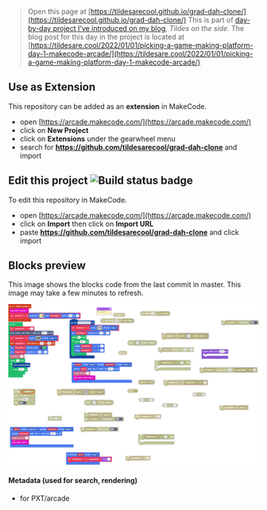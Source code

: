  


> Open this page at [https://tildesarecool.github.io/grad-dah-clone/](https://tildesarecool.github.io/grad-dah-clone/)
> This is part of [day-by-day project I've introduced on my blog](https://tildesare.cool/2021/12/31/one-per-day-the-picking-a-game-making-platform-project/), *Tildes on the side*.
> The blog post for this day in the project is located at [https://tildesare.cool/2022/01/01/picking-a-game-making-platform-day-1-makecode-arcade/](https://tildesare.cool/2022/01/01/picking-a-game-making-platform-day-1-makecode-arcade/)

## Use as Extension

This repository can be added as an **extension** in MakeCode.

* open [https://arcade.makecode.com/](https://arcade.makecode.com/)
* click on **New Project**
* click on **Extensions** under the gearwheel menu
* search for **https://github.com/tildesarecool/grad-dah-clone** and import

## Edit this project ![Build status badge](https://github.com/tildesarecool/grad-dah-clone/workflows/MakeCode/badge.svg)

To edit this repository in MakeCode.

* open [https://arcade.makecode.com/](https://arcade.makecode.com/)
* click on **Import** then click on **Import URL**
* paste **https://github.com/tildesarecool/grad-dah-clone** and click import

## Blocks preview

This image shows the blocks code from the last commit in master.
This image may take a few minutes to refresh.

![A rendered view of the blocks](https://github.com/tildesarecool/grad-dah-clone/raw/master/.github/makecode/blocks.png)

#### Metadata (used for search, rendering)

* for PXT/arcade
<script src="https://makecode.com/gh-pages-embed.js"></script><script>makeCodeRender("{{ site.makecode.home_url }}", "{{ site.github.owner_name }}/{{ site.github.repository_name }}");</script>
